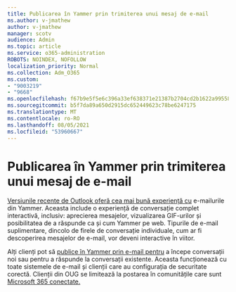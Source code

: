 ```yaml
---
title: Publicarea în Yammer prin trimiterea unui mesaj de e-mail
ms.author: v-jmathew
author: v-jmathew
manager: scotv
audience: Admin
ms.topic: article
ms.service: o365-administration
ROBOTS: NOINDEX, NOFOLLOW
localization_priority: Normal
ms.collection: Adm_O365
ms.custom:
- "9003219"
- "9668"
ms.openlocfilehash: f67b9e5f5e6c396a33ef638371e21387b2704cd2b1622a9955853b46bdb702b6
ms.sourcegitcommit: b5f7da89a650d2915dc652449623c78be6247175
ms.translationtype: MT
ms.contentlocale: ro-RO
ms.lasthandoff: 08/05/2021
ms.locfileid: "53960667"
---
```

# <a name="post-to-yammer-by-sending-an-email-message"></a>Publicarea în Yammer prin trimiterea unui mesaj de e-mail

[Versiunile recente de Outlook oferă cea mai bună experiență cu](https://support.microsoft.com/office/work-with-yammer-from-outlook-fd695485-225b-410f-b24a-17f971b46b25) e-mailurile din Yammer. Aceasta include o experiență de conversație complet interactivă, inclusiv: aprecierea mesajelor, vizualizarea GIF-urilor și posibilitatea de a răspunde ca și cum Yammer pe web. Tipurile de e-mail suplimentare, dincolo de firele de conversație individuale, cum ar fi descoperirea mesajelor de e-mail, vor deveni interactive în viitor.

Alți clienți pot să [publice în Yammer prin e-mail pentru](https://support.microsoft.com/office/new-yammer-post-to-yammer-by-sending-an-email-message-830e6825-56f6-4169-a6b9-1b3ca0cdad4d) a începe conversații noi sau pentru a răspunde la conversații existente. Aceasta funcționează cu toate sistemele de e-mail și clienții care au configurația de securitate corectă. Clienții din OUG se limitează la postarea în comunitățile care sunt [Microsoft 365 conectate.](https://docs.microsoft.com/yammer/manage-yammer-groups/yammer-and-office-365-groups)
